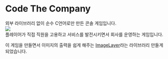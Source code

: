Code The Company
===
외부 라이브러리 없이 순수 C언어로만 만든 콘솔 게임입니다.  
[![](https://img.youtube.com/vi/iGGZwJ5ue4c/0.jpg)](https://www.youtube.com/watch?v=iGGZwJ5ue4c)  
플레이어가 직접 직원을 고용하고 서비스를 발전시키면서 회사를 운영하는 게임입니다.  

이 게임을 만들면서 이미지의 출력을 쉽게 해주는 [ImageLayer](https://github.com/MinSeungHyun/console-game/tree/master/ConsoleGame/ImageUtils)라는 라이브러리 만들게 되었습니다.  
